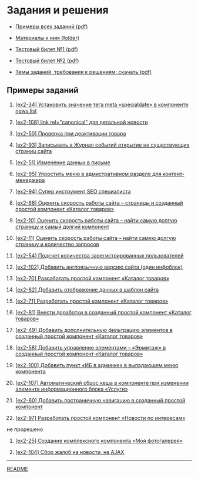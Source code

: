 
# Задания и решения

* [Примеры всех заданий (pdf)](../pubinfo/Ex2AllType.pdf)

* [Материалы к ним (folder)](../pubinfo/materials4.0.4)

* [Тестовый билет №1 (pdf)](../pubinfo/Ex2Demo1.pdf)

* [Тестовый билет №2 (pdf)](../pubinfo/Ex2Demo2.pdf)

* [Темы заданий, требования к решениям: скачать (pdf)](../pubinfo/Ex2Description.pdf)

## Примеры заданий

1. [[ex2-34] Установить значение тега meta «specialdate» в компоненте news.list](./ex2-34.md)

2. [[ex2-108] link rel="canonical" для детальной новости](./ex2-108.md)

3. [[ex2-50] Проверка при деактивации товара](./ex2-50.md)

4. [[ex2-93] Записывать в Журнал событий открытие не существующих страниц сайта](./ex2-93.md)

5. [[ex2-51] Изменение данных в письме](./ex2-51.md)

6. [[ex2-95] Упростить меню в адмистративном разделе для контент-менеджера](./ex2-95.md)

7. [[ex2-94] Супер инструмент SEO специалиста](./ex2-94.md)

8. [[ex2-88] Оценить скорость работы сайта – страницы и созданный простой компонент «Каталог товаров»](./ex2-88.md)

9. [[ex2-10] Оценить скорость работы сайта – найти самую долгую страницу и самый долгий компонент](./ex2-10.md)

10. [[ex2-11] Оценить скорость работы сайта – найти самую долгую страницу и количество запросов](./ex2-11.md)

11. [[ex2-54] Подсчет количества зарегистрированных пользователей](./ex2-54.md)

12. [[ex2-102] Добавить англоязычную версию сайта (один инфоблок)](./ex2-102.md)

13. [[ex2-70] Разработать простой компонент «Каталог товаров»](./ex2-70.md)

14. [[ex2-82] Добавить отображение данных в шаблон сайта](./ex2-82.md)

15. [[ex2-71] Разработать простой компонент «Каталог товаров»](./ex2-71.md) 

16. [[ex2-81] Внести доработки в созданный простой компонент «Каталог товаров»](./ex2-81.md)

17. [[ex2-49] Добавить дополнительную фильтрацию элементов в созданный простой компонент «Каталог товаров»](./ex2-49.md)

18. [[ex2-58] Добавить управление элементами – «Эрмитаж» в созданный простой компонент «Каталог товаров»](./ex2-58.md)

19. [[ex2-100] Добавить пункт «ИБ в админке» в выпадающем меню компонента](./ex2-100.md)

20. [[ex2-107] Автоматический сброс кеша в компоненте при изменении элемента информационного блока «Услуги»](./ex2-107.md)

21. [[ex2-60] Добавить постраничную навигацию в созданный простой компонент](./ex2-60.md)

22. [[ex2-97] Разработать простой компонент «Новости по интересам»](./ex2-97.md)

не прорешено

1. [[ex2-25] Создание комплексного компонента «Моя фотогалерея»](./ex2-25.md)

2. [[ex2-104] Сбор жалоб на новости, на AJAX](./ex2-104.md)

____
[README](../../README.md)